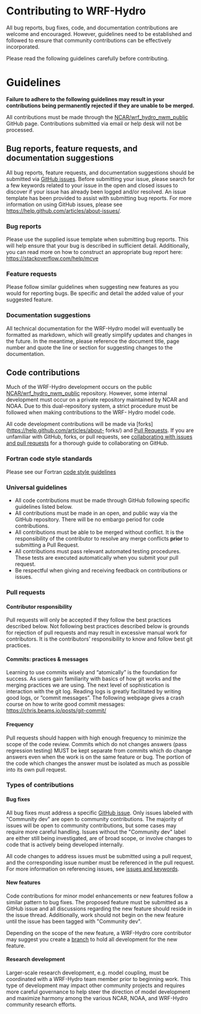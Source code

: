 # Contributing to WRF-Hydro
All bug reports, bug fixes, code, and documentation contributions are welcome and encouraged.
However, guidelines need to be established and followed to ensure that community contributions can
be effectively incorporated.

Please read the following guidelines carefully before contributing.

# Guidelines

**Failure to adhere to the following guidelines may result in your contributions being permanently
rejected if they are unable to be merged.**

All contributions must be made through the
[NCAR/wrf_hydro_nwm_public](https://github.com/NCAR/wrf_hydro_nwm_public) GitHub page.
Contributions submitted via email or help desk will not be processed.

## Bug reports, feature requests, and documentation suggestions
All bug reports, feature requests, and documentation suggestions should be submitted via [GitHub
issues](https://github.com/NCAR/wrf_hydro_nwm_public/issues). Before submitting your issue, please
search for a few keywords related to your issue in the open and closed issues to discover if your
issue has already been logged and/or resolved. An issue template has been provided to assist with
submitting bug reports. For more information on using GitHub issues, please see
https://help.github.com/articles/about-issues/.

### Bug reports
Please use the supplied issue template when submitting bug reports. This will help ensure that your
bug is described in sufficient detail. Additionally, you can read more on how to construct an
appropriate bug report here: https://stackoverflow.com/help/mcve

### Feature requests
Please follow similar guidelines when suggesting new features as you would for reporting bugs. Be
specific and detail the added value of your suggested feature.

### Documentation suggestions
All technical documentation for the WRF-Hydro model will eventually be formatted as markdown, which
will greatly simplify updates and changes in the future. In the meantime, please reference the
document title, page number and quote the line or section for suggesting changes to the
documentation.

## Code contributions
Much of the WRF-Hydro development occurs on the public
[NCAR/wrf_hydro_nwm_public](https://github.com/NCAR/wrf_hydro_nwm_public) repository. However, some
internal development must occur on a private repository maintained by NCAR and NOAA. Due to this
dual-repository system, a strict procedure must be followed when making contributions to the WRF-
Hydro model code.

All code development contributions will be made via [forks](https://help.github.com/articles/about-
forks/) and [Pull Requests](https://help.github.com/articles/about-pull-requests/). If you are
unfamiliar with GitHub, forks, or pull requests, see [collaborating with issues and pull
requests](https://help.github.com/categories/collaborating-with-issues-and-pull-requests/) for a
thorough guide to collaborating on GitHub.

### Fortran code style standards
Please see our Fortran [code style guidelines](CODESTYLE.md)

### Universal guidelines

* All code contributions must be made through GitHub following specific guidelines listed below.
* All contributions must be made in an open, and public way via the GitHub repository. There will
  be no embargo period for code contributions.
* All contributions must be able to be merged without conflict. It is the responsibility of the
  contributor to resolve any merge conflicts **prior** to submitting a Pull Request.
* All contributions must pass relevant automated testing procedures. These tests are executed
  automatically when you submit your pull request.
* Be respectful when giving and receiving feedback on contributions or issues.

### Pull requests

#### Contributor responsibility
Pull requests will only be accepted if they follow the best practices described below. Not
following best practices described below is grounds for rejection of pull requests and may result
in excessive manual work for contributors. It is the contributors’ responsibility to know and
follow best git practices.

#### Commits: practices & messages
Learning to use commits wisely and “atomically” is the foundation for success. As users gain
familiarity with basics of how git works and the merging practices we are using. The next level of
sophistication is interaction with the git log. Reading logs is greatly facilitated by writing good
logs, or “commit messages”. The following webpage gives a crash course on how to write good commit
messages: https://chris.beams.io/posts/git-commit/

#### Frequency
Pull requests should happen with high enough frequency to minimize the scope of the code review.
Commits which do not changes answers (pass regression testing) MUST be kept separate from commits
which do change answers even when the work is on the same feature or bug. The portion of the code
which changes the answer must be isolated as much as possible into its own pull request.

### Types of contributions
#### Bug fixes
All bug fixes must address a specific [GitHub
issue](https://github.com/NCAR/wrf_hydro_nwm_public/issues). Only issues labeled with "Community
dev" are open to community contributions. The majority of issues will be open to community
contributions, but some cases may require more careful handling. Issues without the "Community dev"
label are either still being investigated, are of broad scope, or involve changes to code that is
actively being developed internally.

All code changes to address issues must be submitted using a pull request, and the corresponding
issue number must be referenced in the pull request. For more information on referencing issues,
see [issues and keywords](https://help.github.com/articles/closing-issues-using-keywords/).

#### New features
Code contributions for minor model enhancements or new features follow a similar pattern to bug
fixes. The proposed feature must be submitted as a GitHub issue and all discussions regarding the
new feature should reside in the issue thread. Additionally, work should not begin on the new
feature until the issue has been tagged with "Community dev".

Depending on the scope of the new feature, a WRF-Hydro core contributor may suggest you create a
[branch](https://help.github.com/articles/about-branches/) to hold all development for the new
feature.

#### Research development
Larger-scale research development, e.g. model coupling, must be coordinated with a WRF-Hydro team
member prior to beginning work. This type of development may impact other community projects and
requires more careful governance to help steer the direction of model development and maximize
harmony among the various NCAR, NOAA, and WRF-Hydro community research efforts.